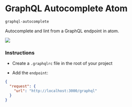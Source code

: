 # GraphQL Autocomplete Atom

```sh
graphql-autocomplete
```

Autocomplete and lint from a GraphQL endpoint in atom.

![](https://github.com/nicolaslopezj/atom-graphql-autocomplete/blob/master/resources/example.png)

### Instructions

- Create a ```.graphqlrc``` file in the root of your project

- Add the ```endpoint```:

```json
{
  "request": {
    "url": "http://localhost:3000/graphql"
  }
}
```
